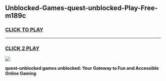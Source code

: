 
## Unblocked-Games-quest-unblocked-Play-Free-m189c
<h3>
<a href="https://premium76.site?title=quest-unblocked&ref=23A">CLICK TO PLAY</a></h3>
<hr>

<h3>
<a href="https://premium76.site?title=quest-unblocked&ref=23A">CLICK 2 PLAY</a>
  
</h3>

<a href="https://premium76.site?title=quest-unblocked&ref=23A"><img src="https://clearcache.store/games.png"></a>


**quest-unblocked games unblocked: Your Gateway to Fun and Accessible Online Gaming**
